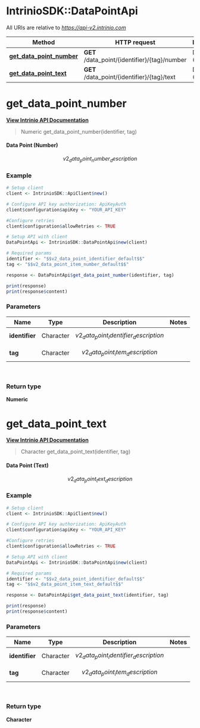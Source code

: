 # IntrinioSDK::DataPointApi

All URIs are relative to *https://api-v2.intrinio.com*

Method | HTTP request | Description
------------- | ------------- | -------------
[**get_data_point_number**](DataPointApi.md#get_data_point_number) | **GET** /data_point/{identifier}/{tag}/number | Data Point (Number)
[**get_data_point_text**](DataPointApi.md#get_data_point_text) | **GET** /data_point/{identifier}/{tag}/text | Data Point (Text)



[//]: # (START_OPERATION)

[//]: # (CLASS:IntrinioSDK::DataPointApi)

[//]: # (METHOD:get_data_point_number)

[//]: # (RETURN_TYPE:Numeric)

[//]: # (RETURN_TYPE_KIND:primitive)

[//]: # (RETURN_TYPE_DOC:)

[//]: # (OPERATION:get_data_point_number_v2)

[//]: # (ENDPOINT:/data_point/{identifier}/{tag}/number)

[//]: # (DOCUMENT_LINK:DataPointApi.md#get_data_point_number)

# **get_data_point_number**

[**View Intrinio API Documentation**](https://docs.intrinio.com/documentation/r/get_data_point_number_v2)

[//]: # (START_OVERVIEW)

> Numeric get_data_point_number(identifier, tag)

#### Data Point (Number)


$$v2_data_point_number_description$$

[//]: # (END_OVERVIEW)

### Example

[//]: # (START_CODE_EXAMPLE)
```r
# Setup client
client <- IntrinioSDK::ApiClient$new()

# Configure API key authorization: ApiKeyAuth
client$configuration$apiKey <- "YOUR_API_KEY"

#Configure retries
client$configuration$allowRetries <- TRUE

# Setup API with client
DataPointApi <- IntrinioSDK::DataPointApi$new(client)

# Required params
identifier <- "$$v2_data_point_identifier_default$$"
tag <- "$$v2_data_point_item_number_default$$"

response <- DataPointApi$get_data_point_number(identifier, tag)

print(response)
print(response$content)
```

[//]: # (END_CODE_EXAMPLE)

[//]: # (START_DEFINITION)

### Parameters

[//]: # (START_PARAMETERS)


Name | Type | Description  | Notes
------------- | ------------- | ------------- | -------------
 **identifier** | Character| $$v2_data_point_identifier_description$$ |  &nbsp;
 **tag** | Character| $$v2_data_point_item_description$$ |  &nbsp;
<br/>

[//]: # (END_PARAMETERS)

### Return type

**Numeric**

[//]: # (END_OPERATION)


[//]: # (START_OPERATION)

[//]: # (CLASS:IntrinioSDK::DataPointApi)

[//]: # (METHOD:get_data_point_text)

[//]: # (RETURN_TYPE:Character)

[//]: # (RETURN_TYPE_KIND:primitive)

[//]: # (RETURN_TYPE_DOC:)

[//]: # (OPERATION:get_data_point_text_v2)

[//]: # (ENDPOINT:/data_point/{identifier}/{tag}/text)

[//]: # (DOCUMENT_LINK:DataPointApi.md#get_data_point_text)

# **get_data_point_text**

[**View Intrinio API Documentation**](https://docs.intrinio.com/documentation/r/get_data_point_text_v2)

[//]: # (START_OVERVIEW)

> Character get_data_point_text(identifier, tag)

#### Data Point (Text)


$$v2_data_point_text_description$$

[//]: # (END_OVERVIEW)

### Example

[//]: # (START_CODE_EXAMPLE)
```r
# Setup client
client <- IntrinioSDK::ApiClient$new()

# Configure API key authorization: ApiKeyAuth
client$configuration$apiKey <- "YOUR_API_KEY"

#Configure retries
client$configuration$allowRetries <- TRUE

# Setup API with client
DataPointApi <- IntrinioSDK::DataPointApi$new(client)

# Required params
identifier <- "$$v2_data_point_identifier_default$$"
tag <- "$$v2_data_point_item_text_default$$"

response <- DataPointApi$get_data_point_text(identifier, tag)

print(response)
print(response$content)
```

[//]: # (END_CODE_EXAMPLE)

[//]: # (START_DEFINITION)

### Parameters

[//]: # (START_PARAMETERS)


Name | Type | Description  | Notes
------------- | ------------- | ------------- | -------------
 **identifier** | Character| $$v2_data_point_identifier_description$$ |  &nbsp;
 **tag** | Character| $$v2_data_point_item_description$$ |  &nbsp;
<br/>

[//]: # (END_PARAMETERS)

### Return type

**Character**

[//]: # (END_OPERATION)

